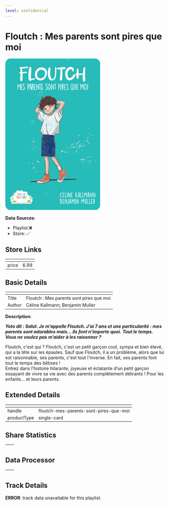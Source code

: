 ```yaml
---
level: confidential
---
```

# Floutch : Mes parents sont pires que moi

![card_[65wKP].png](../../img/cards/card_[65wKP].png)

**Data Sources**: 

- Playlist:❌
- Store: ✅


## Store Links

| <!-- --> | <!-- --> |
| - | - |
| price | 6.99 |


## Basic Details

| <!-- --> | <!-- --> |
| - | - |
| Title | Floutch : Mes parents sont pires que moi |
| Author | Céline Kallmann; Benjamin Muller |

**Description**:

**_Yoto dit : Salut. Je m’appelle Floutch. J’ai 7 ans et une particularité : mes parents sont adorables mais… ils font n’importe quoi._** **_Tout le temps. Vous ne voulez pas m’aider à les raisonner ?_**

Floutch, c'est qui ? Floutch, c'est un petit garçon cool, sympa et bien élevé, qui a la tête sur les épaules. Sauf que Floutch, il a un problème, alors que lui est raisonnable, ses parents, c'est tout l'inverse. En fait, ses parents font tout le temps des bêtises !  
Entrez dans l’histoire hilarante, joyeuse et éclatante d’un petit garçon essayant de vivre sa vie avec des parents complètement délirants ! Pour les enfants… et leurs parents.


## Extended Details

| <!-- --> | <!-- --> |
| - | - |
| handle | floutch-mes-parents-sont-pires-que-moi |
| productType | single-card |


## Share Statistics

| <!-- --> | <!-- --> |
| - | - |


## Data Processor

| <!-- --> | <!-- --> |
| - | - |


## Track Details

**ERROR**: track data unavailable for this playlist.
